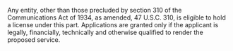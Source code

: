 Any entity, other than those precluded by section 310 of the Communications Act of 1934, as amended, 47 U.S.C. 310, is eligible to hold a license under this part. Applications are granted only if the applicant is legally, financially, technically and otherwise qualified to render the proposed service.

